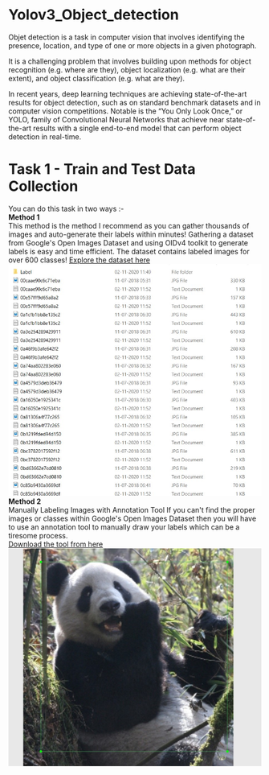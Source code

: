 # Yolov3_Object_detection


Objet detection is a task in computer vision that involves identifying the presence, location, and type of one or more objects in a given photograph.

It is a challenging problem that involves building upon methods for object recognition (e.g. where are they), object localization (e.g. what are their extent), and object classification (e.g. what are they).

In recent years, deep learning techniques are achieving state-of-the-art results for object detection, such as on standard benchmark datasets and in computer vision competitions. Notable is the “You Only Look Once,” or YOLO, family of Convolutional Neural Networks that achieve near state-of-the-art results with a single end-to-end model that can perform object detection in real-time.

# Task 1 - Train and Test Data Collection

You can do this task in two ways :-
<br>
**Method 1**<br>
This method is the method I recommend as you can gather thousands of images and auto-generate their labels within minutes! Gathering a dataset from Google's Open Images Dataset and using OIDv4 toolkit to generate labels is easy and time efficient. The dataset contains labeled images for over 600 classes!
[Explore the dataset here](https://storage.googleapis.com/openimages/web/index.html)
![My dataset](https://github.com/Satyam-kumar-yadav/Yolov3_Object_detection/blob/main/dataset.jpg)
<br>
**Method 2**
<br>
Manually Labeling Images with Annotation Tool
If you can't find the proper images or classes within Google's Open Images Dataset then you will have to use an annotation tool to manually draw your labels which can be a tiresome process.<br>
[Download the tool from here](https://tzutalin.github.io/labelImg/)
![Annotation tool](https://github.com/Satyam-kumar-yadav/Yolov3_Object_detection/blob/main/Annotation.jpg)
